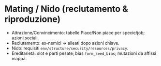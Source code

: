 # Mating / Nido (reclutamento & riproduzione)

- Attrazione/Convincimento: tabelle Piace/Non piace per specie/job; azioni sociali.
- Reclutamento: ex-nemici → alleati dopo azioni chiave.
- Nido: requisiti `env/structure/security/resources/privacy`.
- Ereditarietà: slot e parti pesate; bias `form_seed_bias`; mutazioni da affissi mappa.
